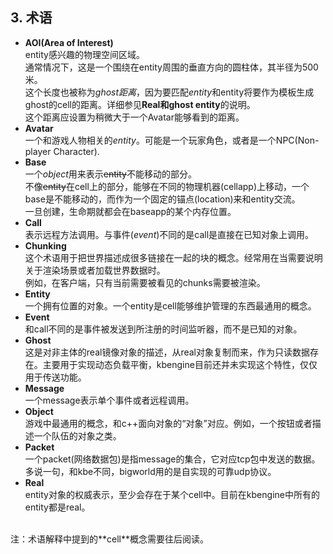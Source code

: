 ## 3. 术语

* **AOI(Area of Interest)**  
  entity感兴趣的物理空间区域。  
  通常情况下，这是一个围绕在entity周围的垂直方向的圆柱体，其半径为500米。  
  这个长度也被称为*ghost距离*，因为要匹配*entity*和entity将要作为模板生成ghost的cell的距离。详细参见**Real和ghost entity**的说明。  
  这个距离应设置为稍微大于一个Avatar能够看到的距离。
* **Avatar**  
  一个和游戏人物相关的*entity*。可能是一个玩家角色，或者是一个NPC(Non-player Character).
* **Base**  
  一个*object*用来表示~~entity~~不能移动的部分。  
  不像~~entity~~在cell上的部分，能够在不同的物理机器(cellapp)上移动，一个base是不能移动的，而作为一个固定的锚点(location)来和entity交流。  
  一旦创建，生命期就都会在baseapp的某个内存位置。
* **Call**  
  表示远程方法调用。与事件(*event*)不同的是call是直接在已知对象上调用。
* **Chunking**  
  这个术语用于把世界描述成很多链接在一起的块的概念。经常用在当需要说明关于渲染场景或者加载世界数据时。  
  例如，在客户端，只有当前需要被看见的chunks需要被渲染。
* **Entity**  
  一个拥有位置的对象。一个entity是cell能够维护管理的东西最通用的概念。
* **Event**  
  和call不同的是事件被发送到所注册的时间监听器，而不是已知的对象。
* **Ghost**  
  这是对非主体的real镜像对象的描述，从real对象复制而来，作为只读数据存在。主要用于实现动态负载平衡，kbengine目前还并未实现这个特性，仅仅用于传送功能。
* **Message**  
  一个message表示单个事件或者远程调用。
* **Object**  
  游戏中最通用的概念，和c++面向对象的“对象”对应。例如，一个按钮或者描述一个队伍的对象之类。
* **Packet**  
  一个packet(网络数据包)是指message的集合，它对应tcp包中发送的数据。多说一句，和kbe不同，bigworld用的是自实现的可靠udp协议。
* **Real**  
  entity对象的权威表示，至少会存在于某个cell中。目前在kbengine中所有的entity都是real。
<br/>
注：术语解释中提到的**cell**概念需要往后阅读。

